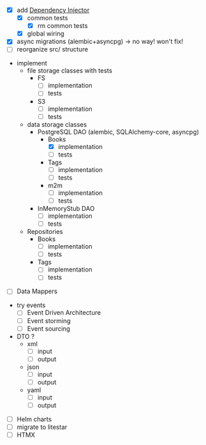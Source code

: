 * [x] add [Dependency Injector](https://python-dependency-injector.ets-labs.org/)
  * [x] common tests
    * [x] rm common tests
  * [x] global wiring
* [x] async migrations (alembic+asyncpg) -> no way! won't fix!
* [ ] reorganize src/ structure
* implement
  * file storage classes with tests
    * FS
      * [ ] implementation
      * [ ] tests
    * S3
      * [ ] implementation
      * [ ] tests
  * data storage classes
    * PostgreSQL DAO (alembic, SQLAlchemy-core, asyncpg)
      * Books
        * [x] implementation
        * [ ] tests
      * Tags
        * [ ] implementation
        * [ ] tests
      * m2m
        * [ ] implementation
        * [ ] tests
    * InMemoryStub DAO
      * [ ] implementation
      * [ ] tests
  * Repositories
    * Books
      * [ ] implementation
      * [ ] tests
    * Tags
      * [ ] implementation
      * [ ] tests
* [ ] Data Mappers
* try events
  * [ ] Event Driven Architecture
  * [ ] Event storming
  * [ ] Event sourcing
* DTO ?
  * xml
    * [ ] input
    * [ ] output
  * json
    * [ ] input
    * [ ] output
  * yaml
    * [ ] input
    * [ ] output
* [ ] Helm charts
* [ ] migrate to litestar
* [ ] HTMX
